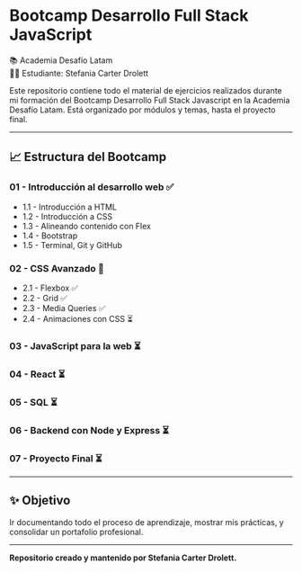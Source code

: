 # Bootcamp Desarrollo Full Stack JavaScript
📚 Academia Desafío Latam  
🧑‍💻 Estudiante: Stefania Carter Drolett

Este repositorio contiene todo el material de ejercicios realizados durante mi formación del Bootcamp Desarrollo Full Stack Javascript en la Academia Desafío Latam. Está organizado por módulos y temas, hasta el proyecto final.

---

## 📈 Estructura del Bootcamp

### 01 - Introducción al desarrollo web ✅
- 1.1 - Introducción a HTML  
- 1.2 - Introducción a CSS  
- 1.3 - Alineando contenido con Flex  
- 1.4 - Bootstrap  
- 1.5 - Terminal, Git y GitHub  

### 02 - CSS Avanzado 🔄
- 2.1 - Flexbox ✅  
- 2.2 - Grid ✅  
- 2.3 - Media Queries ✅   
- 2.4 - Animaciones con CSS ⏳  

### 03 - JavaScript para la web ⏳  
### 04 - React ⏳  
### 05 - SQL ⏳  
### 06 - Backend con Node y Express ⏳  
### 07 - Proyecto Final ⏳  

---

## ✨ Objetivo

Ir documentando todo el proceso de aprendizaje, mostrar mis prácticas, y consolidar un portafolio profesional.

---

**Repositorio creado y mantenido por Stefania Carter Drolett.**
